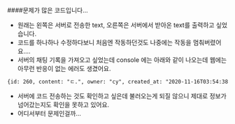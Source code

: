 

####문제가 많은 코드입니다...
 - 원래는 왼쪽은 서버로 전송한 text, 오른쪽은 서버에서 받아온 text를 출력하고 싶었습니다.
 - 코드를 하나하나 수정하다보니 처음엔 작동하던것도 나중에는 작동을 멈춰버렸어요....
 - 서버의 채팅 기록을 가져오고 싶었는데 console 에는 아래와 같이 나오는데 웹에는 아무런 반응이 없는 에러도 생겼어요.
``` html
{id: 260, content: "ㄷ.", owner: "cy", created_at: "2020-11-16T03:54:38.492779Z"}
```
 - 서버에 코드 전송하는 것도 확인하고 싶은데 불러오는게 되질 않으니 제대로 정보가 넘어갔는지도 확인을 못하고 있어요.
 - 어디서부터 문제인걸까...